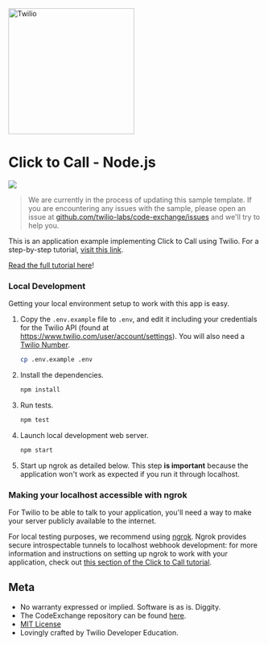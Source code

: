 
<a href="https://www.twilio.com">
  <img src="https://static0.twilio.com/marketing/bundles/marketing/img/logos/wordmark-red.svg" alt=Twilio width=250 />
</a>


# Click to Call - Node.js

![](https://github.com/TwilioDevEd/clicktocall-node/workflows/Node.js/badge.svg)

> We are currently in the process of updating this sample template. If you are encountering any issues with the sample, please open an issue at [github.com/twilio-labs/code-exchange/issues](https://github.com/twilio-labs/code-exchange/issues) and we'll try to help you.

This is an application example implementing Click to Call using Twilio.  For a
step-by-step tutorial, [visit this link](https://twilio.com/docs/howto/click-to-call).

[Read the full tutorial here](https://www.twilio.com/docs/tutorials/walkthrough/click-to-call/node/express)!

### Local Development

Getting your local environment setup to work with this app is easy.

1. Copy the `.env.example` file to `.env`, and edit it including your credentials
   for the Twilio API (found at https://www.twilio.com/user/account/settings). You
   will also need a [Twilio Number](https://www.twilio.com/user/account/phone-numbers/incoming).

    ```bash
    cp .env.example .env
    ```

1. Install the dependencies.

    ```bash
    npm install
    ```

1. Run tests.

    ```bash
    npm test
    ```

1. Launch local development web server.

    ```bash
    npm start
    ```

1. Start up ngrok as detailed below. This step **is important** because the application won't work as expected if you run it through localhost.

### Making your localhost accessible with ngrok

For Twilio to be able to talk to your application, you'll need a way to make your server publicly available to the internet.

For local testing purposes, we recommend using [ngrok](http://ngrok.io/). Ngrok provides secure introspectable tunnels to localhost webhook development: for more information and instructions on setting up ngrok to work with your application, check out [this section of the Click to Call tutorial](https://www.twilio.com/docs/voice/tutorials/click-to-call-node-express#testing-your-app-locally).

## Meta

* No warranty expressed or implied.  Software is as is. Diggity.
* The CodeExchange repository can be found [here](https://github.com/twilio-labs/code-exchange/).
* [MIT License](http://www.opensource.org/licenses/mit-license.html)
* Lovingly crafted by Twilio Developer Education.
